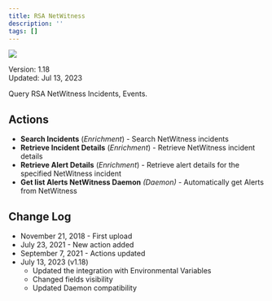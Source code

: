 ```yaml
---
title: RSA NetWitness
description: ''
tags: []
---
```


![](/img/platform-services/automation-service/app-central/logos/rsa-netwitness.png)

Version: 1.18  
Updated: Jul 13, 2023

Query RSA NetWitness Incidents, Events.

## Actions

* **Search Incidents** (*Enrichment*) - Search NetWitness incidents
* **Retrieve Incident Details** (*Enrichment*) - Retrieve NetWitness incident details
* **Retrieve Alert Details** (*Enrichment*) - Retrieve alert details for the specified NetWitness incident
* **Get list Alerts NetWitness Daemon** *(Daemon)* - Automatically get Alerts from NetWitness

## Change Log

* November 21, 2018 - First upload
* July 23, 2021 - New action added
* September 7, 2021 - Actions updated
* July 13, 2023 (v1.18)
	+ Updated the integration with Environmental Variables
	+ Changed fields visibility
	+ Updated Daemon compatibility
